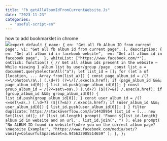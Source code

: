 ```yaml
---
title: "Fb_getAllAlbumIdFromCurrentWebsite.Js"
date: "2023-11-23"
categories: 
  - "useful-script-en"
---
```


how to add bookmarklet in chrome  
![](https://camo.githubusercontent.com/5f21e427a7d3ee887313a4f9b1ab033e6462db47ca299bf3f7e2d81a0ce854bd/68747470733a2f2f696d672e7765626e6f74732e636f6d2f323031392f30342f447261672d616e642d44726f702d4c696e6b732d696e2d4368726f6d652e706e67)`export default { name: { en: "Get all fb Album ID from current page", vi: "Get all fb album id from current page", }, description: {  en: "Get all album id in facebook website",  en: "Get all album id in facebook page",  }, whiteList: ["https://www.facebook.com/*"],  onClick: function() { // Get all album ids present in the website – While viewing 1 album list by user/group /page  const list_a = document.querySelectorAll("a"); let list_id = []; for (let a of [location, ... Array.from(list_a)]) { const page_album_id = /(?<=\/photos\/a\.) (.\d+?) (?=\/)/.exec(a.href); if (page_album_id &&&; page_album_id[0]) { list_id.push(page_album_id[0]); } const group_album_id = /(?<=set\=oa\.) (.\d+?) ($|(?=&)) /.exec(a.href); if (group_album_id &&&; group_album_id[0]) { list_id.push(group_album_id[0]); } const user_album_id = /(?<=set\=a\.) (.\d+?) ($|(?=&)) /.exec(a.href); if (user_album_id &&&; user_album_id[0]) { list_id.push(user_album_id[0]); } } filter duplicate: https://stackoverflow.com/a/14438954 list_id = [... new Set(list_id)]; if (list_id.length) prompt( 'Found ${list_id.length} album id in website and on url.', list_id.join(", ") ); else prompt( "No ALBUM ID found in website!\nAre you on the correct album page?\nWebsite Example:", "https://www.facebook.com/media/set/?vanity=ColourfulSpace&set=a.945632905514659" ); }, };`
